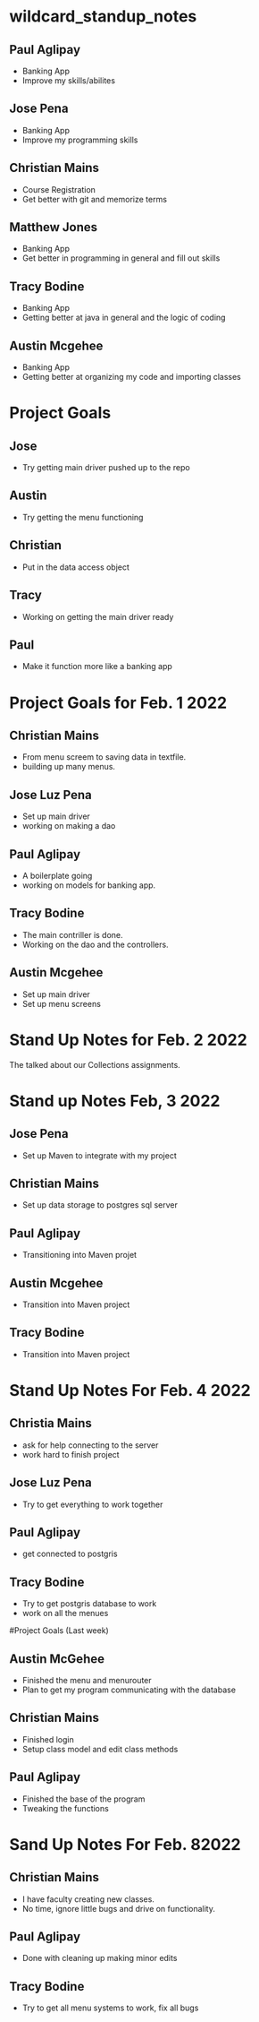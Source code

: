 # wildcard_standup_notes

## Paul Aglipay

- Banking App
- Improve my skills/abilites

## Jose Pena

- Banking App
- Improve my programming skills

## Christian Mains

- Course Registration
- Get better with git and memorize terms

## Matthew Jones 

- Banking App
- Get better in programming in general and fill out skills

## Tracy Bodine

- Banking App
- Getting better at java in general and the logic of coding

## Austin Mcgehee

- Banking App
- Getting better at organizing my code and importing classes

# Project Goals

## Jose

- Try getting main driver pushed up to the repo

## Austin

- Try getting the menu functioning

## Christian

- Put in the data access object

## Tracy

- Working on getting the main  driver ready

## Paul

- Make it function more like a banking app

# Project Goals for Feb. 1 2022

## Christian Mains

- From menu screem to saving data in textfile.
- building up many menus.

## Jose Luz Pena

- Set up main driver
- working on making a dao

## Paul Aglipay

- A boilerplate going 
- working on models for banking app.

## Tracy Bodine

- The main contriller is done.
- Working on the dao and the controllers.

## Austin Mcgehee

- Set up main driver
- Set up menu screens

# Stand Up Notes for Feb. 2 2022

The talked about our Collections assignments.

# Stand up Notes Feb, 3 2022

## Jose Pena

- Set up Maven to integrate with my project

## Christian Mains

- Set up data storage to postgres sql server

## Paul Aglipay

- Transitioning into Maven projet

## Austin Mcgehee

- Transition into Maven project

## Tracy Bodine

- Transition into Maven project

# Stand Up Notes For Feb. 4 2022

## Christia Mains

- ask for help connecting to the server
- work hard to finish project

## Jose Luz Pena

- Try to get everything to work together

## Paul Aglipay

- get connected to postgris

## Tracy Bodine

- Try to get postgris database to work
- work on all the menues

#Project Goals (Last week)

## Austin McGehee

- Finished the menu and menurouter
- Plan to get my program communicating with the database

## Christian Mains

- Finished login
- Setup class model and edit class methods

## Paul Aglipay

- Finished the base of the program
- Tweaking the functions

# Sand Up Notes For Feb. 82022

## Christian Mains

- I have faculty creating new classes.
- No time, ignore little bugs and drive on functionality.

## Paul Aglipay

- Done with cleaning up making minor edits

## Tracy Bodine

- Try to get all menu systems to work, fix all bugs

